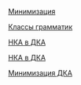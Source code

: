[Минимизация](https://mathhelpplanet.com/static.php?p=minimizatsiya-konechnykh-avtomatov)

[Классы грамматик](https://intuit.ru/studies/courses/1064/170/lecture/4612?page=5)

[НКА в ДКА](https://habr.com/ru/post/671742/)

[НКА в ДКА](https://www.pvsm.ru/algoritmy/376047)

[Минимизация ДКА](https://neerc.ifmo.ru/wiki/index.php?title=%D0%9C%D0%B8%D0%BD%D0%B8%D0%BC%D0%B8%D0%B7%D0%B0%D1%86%D0%B8%D1%8F_%D0%94%D0%9A%D0%90,_%D0%B0%D0%BB%D0%B3%D0%BE%D1%80%D0%B8%D1%82%D0%BC_%D0%A5%D0%BE%D0%BF%D0%BA%D1%80%D0%BE%D1%84%D1%82%D0%B0_(%D1%81%D0%BB%D0%BE%D0%B6%D0%BD%D0%BE%D1%81%D1%82%D1%8C_O(n_log_n)))
